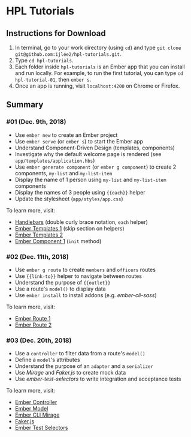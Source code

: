# HPL Tutorials


## Instructions for Download
1. In terminal, go to your work directory (using `cd`) and type `git clone git@github.com:ijlee2/hpl-tutorials.git`.
1. Type `cd hpl-tutorials`.
1. Each folder inside `hpl-tutorials` is an Ember app that you can install and run locally. For example, to run the first tutorial, you can type `cd hpl-tutorial-01`, then `ember s`.
1. Once an app is running, visit `localhost:4200` on Chrome or Firefox.


## Summary

### #01 (Dec. 9th, 2018)
- Use `ember new` to create an Ember project
- Use `ember serve` (or `ember s`) to start the Ember app
- Understand Component-Driven Design (templates, components)
- Investigate why the default welcome page is rendered (see `app/templates/application.hbs`)
- Use `ember generate component` (or `ember g component`) to create 2 components, `my-list` and `my-list-item`
- Display the name of 1 person using `my-list` and `my-list-item` components
- Display the names of 3 people using `{{each}}` helper
- Update the stylesheet (`app/styles/app.css`)

To learn more, visit:
- [Handlebars](https://handlebarsjs.com/) (double curly brace notation, `each` helper)
- [Ember Templates 1](https://guides.emberjs.com/release/templates/handlebars-basics/) (skip section on helpers)
- [Ember Templates 2](https://guides.emberjs.com/release/templates/displaying-a-list-of-items/)
- [Ember Component 1](https://guides.emberjs.com/release/components/the-component-lifecycle/) (`init` method)

### #02 (Dec. 11th, 2018)
- Use `ember g route` to create `members` and `officers` routes
- Use `{{link-to}}` helper to navigate between routes
- Understand the purpose of `{{outlet}}`
- Use a route's `model()` to display data
- Use `ember install` to install addons (e.g. *ember-cli-sass*)

To learn more, visit:
- [Ember Route 1](https://guides.emberjs.com/release/routing/defining-your-routes/)
- [Ember Route 2](https://guides.emberjs.com/release/routing/specifying-a-routes-model/)

### #03 (Dec. 20th, 2018)
- Use a `controller` to filter data from a route's `model()`
- Define a `model`'s attributes
- Understand the purpose of an `adapter` and a `serializer`
- Use *Mirage* and *Faker.js* to create mock data
- Use *ember-test-selectors* to write integration and acceptance tests

To learn more, visit:
- [Ember Controller](https://guides.emberjs.com/release/controllers/)
- [Ember Model](https://guides.emberjs.com/release/models/defining-models/)
- [Ember CLI Mirage](https://www.ember-cli-mirage.com/docs/v0.4.x/quickstart/)
- [Faker.js](https://github.com/marak/Faker.js/)
- [Ember Test Selectors](https://github.com/simplabs/ember-test-selectors)
